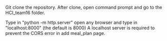 Git clone the repository. After clone, open command prompt and go to the HCI_team16 folder.

Type in "python -m http.server"
open any browser and type in "localhost:8000" (the default is 8000)
A localhost server is required to prevent the CORS error in add meal_plan page.

